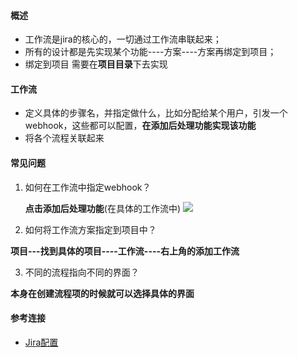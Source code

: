#### 概述
- 工作流是jira的核心的，一切通过工作流串联起来；
- 所有的设计都是先实现某个功能----方案----方案再绑定到项目；
- 绑定到项目 需要在**项目目录**下去实现



#### 工作流
- 定义具体的步骤名，并指定做什么，比如分配给某个用户，引发一个webhook，这些都可以配置，**在添加后处理功能实现该功能**
- 将各个流程关联起来



#### 常见问题
1. 如何在工作流中指定webhook？

   **点击添加后处理功能**(在具体的工作流中)
![](https://files.mdnice.com/user/4251/53a4e192-450b-4295-a9fb-668df5e0eea0.png)
2. 如何将工作流方案指定到项目中？

  **项目---找到具体的项目----工作流----右上角的添加工作流**

3. 不同的流程指向不同的界面？

  **本身在创建流程项的时候就可以选择具体的界面**
  
#### 参考连接
- [Jira配置](https://www.geek-share.com/detail/2727896086.html)
